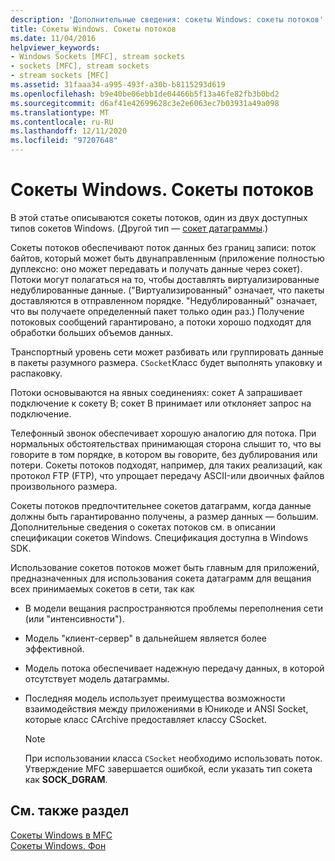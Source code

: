 ```yaml
---
description: 'Дополнительные сведения: сокеты Windows: сокеты потоков'
title: Сокеты Windows. Сокеты потоков
ms.date: 11/04/2016
helpviewer_keywords:
- Windows Sockets [MFC], stream sockets
- sockets [MFC], stream sockets
- stream sockets [MFC]
ms.assetid: 31faaa34-a995-493f-a30b-b8115293d619
ms.openlocfilehash: b9e40be06ebb1de04466b5f13a46fe82fb3b0bd2
ms.sourcegitcommit: d6af41e42699628c3e2e6063ec7b03931a49a098
ms.translationtype: MT
ms.contentlocale: ru-RU
ms.lasthandoff: 12/11/2020
ms.locfileid: "97207648"
---
```

# <a name="windows-sockets-stream-sockets"></a>Сокеты Windows. Сокеты потоков

В этой статье описываются сокеты потоков, один из двух доступных типов сокетов Windows. (Другой тип — [сокет датаграммы](../mfc/windows-sockets-datagram-sockets.md).)

Сокеты потоков обеспечивают поток данных без границ записи: поток байтов, который может быть двунаправленным (приложение полностью дуплексно: оно может передавать и получать данные через сокет). Потоки могут полагаться на то, чтобы доставлять виртуализированные недублированные данные. ("Виртуализированный" означает, что пакеты доставляются в отправленном порядке. "Недублированный" означает, что вы получаете определенный пакет только один раз.) Получение потоковых сообщений гарантировано, а потоки хорошо подходят для обработки больших объемов данных.

Транспортный уровень сети может разбивать или группировать данные в пакеты разумного размера. `CSocket`Класс будет выполнять упаковку и распаковку.

Потоки основываются на явных соединениях: сокет A запрашивает подключение к сокету B; сокет B принимает или отклоняет запрос на подключение.

Телефонный звонок обеспечивает хорошую аналогию для потока. При нормальных обстоятельствах принимающая сторона слышит то, что вы говорите в том порядке, в котором вы говорите, без дублирования или потери. Сокеты потоков подходят, например, для таких реализаций, как протокол FTP (FTP), что упрощает передачу ASCII-или двоичных файлов произвольного размера.

Сокеты потоков предпочтительнее сокетов датаграмм, когда данные должны быть гарантированно получены, а размер данных — большим. Дополнительные сведения о сокетах потоков см. в описании спецификации сокетов Windows. Спецификация доступна в Windows SDK.

Использование сокетов потоков может быть главным для приложений, предназначенных для использования сокета датаграмм для вещания всех принимаемых сокетов в сети, так как

- В модели вещания распространяются проблемы переполнения сети (или "интенсивности").

- Модель "клиент-сервер" в дальнейшем является более эффективной.

- Модель потока обеспечивает надежную передачу данных, в которой отсутствует модель датаграммы.

- Последняя модель использует преимущества возможности взаимодействия между приложениями в Юникоде и ANSI Socket, которые класс CArchive предоставляет классу CSocket.

    > [!NOTE]
    >  При использовании класса `CSocket` необходимо использовать поток. Утверждение MFC завершается ошибкой, если указать тип сокета как **SOCK_DGRAM**.

## <a name="see-also"></a>См. также раздел

[Сокеты Windows в MFC](../mfc/windows-sockets-in-mfc.md)<br/>
[Сокеты Windows. Фон](../mfc/windows-sockets-background.md)
